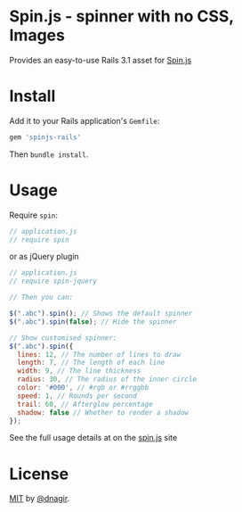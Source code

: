 # Spin.js - spinner with no CSS, Images

Provides an easy-to-use Rails 3.1 asset for [Spin.js](http://fgnass.github.com/spin.js/)

# Install

Add it to your Rails application's `Gemfile`:

```ruby
gem 'spinjs-rails'
```

Then `bundle install`.


# Usage

Require `spin`:


```javascript
// application.js
// require spin
```

or as jQuery plugin

```javascript
// application.js
// require spin-jquery

// Then you can:

$(".abc").spin(); // Shows the default spinner
$(".abc").spin(false); // Hide the spinner

// Show customised spinner:
$(".abc").spin({
  lines: 12, // The number of lines to draw
  length: 7, // The length of each line
  width: 9, // The line thickness
  radius: 30, // The radius of the inner circle
  color: '#000', // #rgb or #rrggbb
  speed: 1, // Rounds per second
  trail: 60, // Afterglow percentage
  shadow: false // Whether to render a shadow
});
```


See the full usage details at on the [spin.js](http://fgnass.github.com/spin.js/) site


# License

[MIT](http://www.opensource.org/licenses/mit-license.php) by [@dnagir](https://twitter.com/#!/dnagir).

